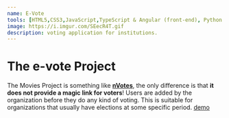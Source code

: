 ```yaml
---
name: E-Vote
tools: [HTML5,CSS3,JavaScript,TypeScript & Angular (front-end), Python & Django (backend), Docker, NGINX, Centos, MYSQL]
image: https://i.imgur.com/SEecR4T.gif
description: voting application for institutions.
---
```


# The e-vote Project

The Movies Project is something like [**nVotes**](https://nvotes.com/elections-online-voting-tool/?medium=adwords&campaignid=1935804200&adgroupid=73346858760&creative=378247989539&keyword=online%20voting&matchtype=b&adposition=&network=g&device=c&devicemodel=&gclid=CjwKCAjwjuqDBhAGEiwAdX2cj-LWlPWgGBY3_sJ9op0YvhQNEodOyrRFqfnRxp185Ph-qaXaK37-rxoCar0QAvD_BwE), the only difference is that **it does not provide a magic link for voters**! Users are added by the organization before they do any kind of voting. This is suitable for organizations that usually have elections at some specific period.
[demo](https://evote.revenuesure.co.ke/auth/signin)

<!-- ![preview](https://www.sketchappsources.com/resources/source-image/we-were-soldiers-landing-page-dbruggisser.jpg)

## Search Movies

![search](https://www.sketchappsources.com/resources/source-image/microsoft-windows-10-virtual-keyboard-diogo-sousa.png)

<p class="text-center">

</p> -->